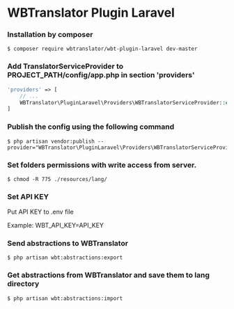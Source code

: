 # WBTranslator Plugin Laravel
### Installation by composer
```console
$ composer require wbtranslator/wbt-plugin-laravel dev-master
```
### Add TranslatorServiceProvider to PROJECT_PATH/config/app.php in section 'providers'
```php
'providers' => [
    // ...
    WBTranslator\PluginLaravel\Providers\WBTranslatorServiceProvider::class
] 
```
### Publish the config using the following command
```console
$ php artisan vendor:publish --provider="WBTranslator\PluginLaravel\Providers\WBTranslatorServiceProvider"
```
### Set folders permissions with write access from server.
```console
$ chmod -R 775 ./resources/lang/
```
### Set API KEY
Put API KEY to .env file

Example: WBT_API_KEY=API_KEY

### Send abstractions to WBTranslator
```console	
$ php artisan wbt:abstractions:export 
```
### Get abstractions from WBTranslator and save them to lang directory
```console	
$ php artisan wbt:abstractions:import
```
